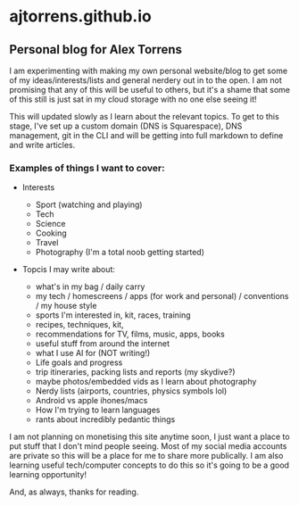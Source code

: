 # ajtorrens.github.io
## Personal blog for Alex Torrens

I am experimenting with making my own personal website/blog to get some of my ideas/interests/lists and general nerdery out in to the open.
I am not promising that any of this will be useful to others, but it's a shame that some of this still is just sat in my cloud storage with no one else seeing it!

This will updated slowly as I learn about the relevant topics. To get to this stage, I've set up a custom domain (DNS is Squarespace), DNS management, git in the CLI and will be getting into full markdown to define and write articles.

### Examples of things I want to cover:
- Interests
	- Sport (watching and playing)
	- Tech
	- Science
	- Cooking
	- Travel
	- Photography (I'm a total noob getting started)

- Topcis I may write about:
	- what's in my bag / daily carry
	- my tech / homescreens / apps (for work and personal) / conventions / my house style
	- sports I'm interested in, kit, races, training
	- recipes, techniques, kit, 
	- recommendations for TV, films, music, apps, books
	- useful stuff from around the internet
	- what I use AI for (NOT writing!)
	- Life goals and progress
	- trip itineraries, packing lists and reports (my skydive?)
	- maybe photos/embedded vids as I learn about photography
	- Nerdy lists (airports, countries, physics symbols lol)
	- Android vs apple ihones/macs
	- How I'm trying to learn languages
	- rants about incredibly pedantic things

I am not planning on monetising this site anytime soon, I just want a place to put stuff that I don't mind people seeing. Most of my social media accounts are private so this will be a place for me to share more publically.
I am also learning useful tech/computer concepts to do this so it's going to be a good learning opportunity!

And, as always, thanks for reading.
